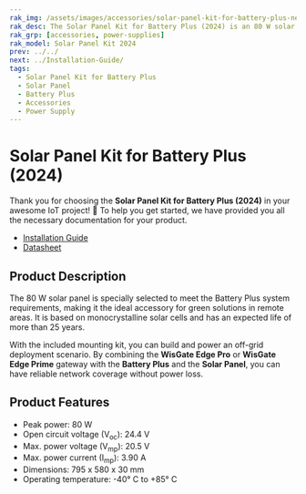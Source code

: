 ```yaml
---
rak_img: /assets/images/accessories/solar-panel-kit-for-battery-plus-new/solar-panel-kit-for-battery-plus-overview-new.png
rak_desc: The Solar Panel Kit for Battery Plus (2024) is an 80 W solar panel that is specially selected to meet the needs of the Battery Plus system making it the perfect accessory for your green solutions or ones in remote areas.
rak_grp: [accessories, power-supplies]
rak_model: Solar Panel Kit 2024
prev: ../../
next: ../Installation-Guide/
tags:
  - Solar Panel Kit for Battery Plus
  - Solar Panel
  - Battery Plus
  - Accessories
  - Power Supply
---
```


# Solar Panel Kit for Battery Plus (2024)

Thank you for choosing the **Solar Panel Kit for Battery Plus (2024)** in your awesome IoT project! 🎉 To help you get started, we have provided you all the necessary documentation for your product.

* [Installation Guide](../Installation-Guide/)
* [Datasheet](../Datasheet/)

## Product Description

The 80&nbsp;W solar panel is specially selected to meet the Battery Plus system requirements, making it the ideal accessory for green solutions in remote areas. It is based on monocrystalline solar cells and has an expected life of more than 25 years.

With the included mounting kit, you can build and power an off-grid deployment scenario. By combining the **WisGate Edge Pro** or **WisGate Edge Prime** gateway with the **Battery Plus** and the **Solar Panel**, you can have reliable network coverage without power loss.

## Product Features

- Peak power: 80&nbsp;W
- Open circuit voltage (V<sub>oc</sub>): 24.4&nbsp;V
- Max. power voltage (V<sub>mp</sub>): 20.5&nbsp;V
- Max. power current (I<sub>mp</sub>): 3.90&nbsp;A
- Dimensions: 795&nbsp;x&nbsp;580&nbsp;x&nbsp;30&nbsp;mm
- Operating temperature: -40°&nbsp;C to +85°&nbsp;C
